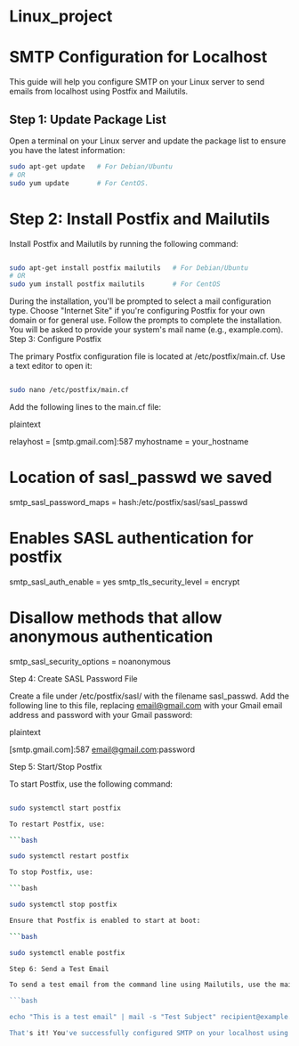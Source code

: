 # Linux_project

# SMTP Configuration for Localhost

This guide will help you configure SMTP on your Linux server to send emails from localhost using Postfix and Mailutils.

## Step 1: Update Package List

Open a terminal on your Linux server and update the package list to ensure you have the latest information:

```bash
sudo apt-get update   # For Debian/Ubuntu
# OR
sudo yum update       # For CentOS.
```

# Step 2: Install Postfix and Mailutils

Install Postfix and Mailutils by running the following command:

```bash

sudo apt-get install postfix mailutils   # For Debian/Ubuntu
# OR
sudo yum install postfix mailutils       # For CentOS
```
During the installation, you'll be prompted to select a mail configuration type. Choose "Internet Site" if you're configuring Postfix for your own domain or for general use. Follow the prompts to complete the installation. You will be asked to provide your system's mail name (e.g., example.com).
Step 3: Configure Postfix

The primary Postfix configuration file is located at /etc/postfix/main.cf. Use a text editor to open it:

```bash

sudo nano /etc/postfix/main.cf
```
Add the following lines to the main.cf file:

plaintext

relayhost = [smtp.gmail.com]:587
myhostname = your_hostname

# Location of sasl_passwd we saved
smtp_sasl_password_maps = hash:/etc/postfix/sasl/sasl_passwd

# Enables SASL authentication for postfix
smtp_sasl_auth_enable = yes
smtp_tls_security_level = encrypt

# Disallow methods that allow anonymous authentication
smtp_sasl_security_options = noanonymous

Step 4: Create SASL Password File

Create a file under /etc/postfix/sasl/ with the filename sasl_passwd. Add the following line to this file, replacing email@gmail.com with your Gmail email address and password with your Gmail password:

plaintext

[smtp.gmail.com]:587 email@gmail.com:password

Step 5: Start/Stop Postfix

To start Postfix, use the following command:

```bash

sudo systemctl start postfix

To restart Postfix, use:

```bash

sudo systemctl restart postfix

To stop Postfix, use:

```bash

sudo systemctl stop postfix

Ensure that Postfix is enabled to start at boot:

```bash

sudo systemctl enable postfix

Step 6: Send a Test Email

To send a test email from the command line using Mailutils, use the mail command. Replace recipient@example.com with the recipient's email address:

```bash

echo "This is a test email" | mail -s "Test Subject" recipient@example.com

That's it! You've successfully configured SMTP on your localhost using Postfix and Mailutils. You can now send emails from your Linux server.
